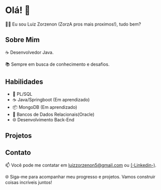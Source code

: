 # Olá! 👋

👨‍💻 Eu sou Luiz Zorzenon (ZorzA pros mais proximos!), tudo bem? 

## Sobre Mim

☕ Desenvolvedor Java.

📚 Sempre em busca de conhecimento e desafios.

## Habilidades

- 💼 PL/SQL
- ☕ Java/Springboot  (Em aprendizado)
- 📦 MongoDB (Em aprendizado)
- 💾 Bancos de Dados Relacionais(Oracle)
- 🌐 Desenvolvimento Back-End

## Projetos



## Contato

📫 Você pode me contatar em luizzorzenon5@gmail.com ou [(-Linkedin-)](https://www.linkedin.com/in/luiz-zorzenon-681889130/).

🌐 Siga-me para acompanhar meu progresso e projetos. Vamos construir coisas incríveis juntos!
